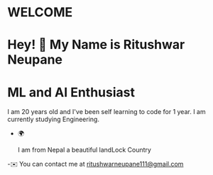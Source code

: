 # WELCOME
# Hey! 👋 My Name is Ritushwar Neupane
# ML and AI Enthusiast
<p>I am 20 years old and I've been self learning to code for 1 year. I am currently studying Engineering.</p>
<ul>
  <li>🌍<p>I am from Nepal a beautiful landLock Country</p></li>
</ul>

-✉️ You can contact me at <a href ="ritushwarneupane111@gmail.com">ritushwarneupane111@gmail.com</a>


<!--
**Ritushwar/Ritushwar** is a ✨ _special_ ✨ repository because its `README.md` (this file) appears on your GitHub profile.

Here are some ideas to get you started:

- 🔭 I’m currently working on ...
- 🌱 I’m currently learning ...
- 👯 I’m looking to collaborate on ...
- 🤔 I’m looking for help with ...
- 💬 Ask me about ...
- 📫 How to reach me: ...
- 😄 Pronouns: ...
- ⚡ Fun fact: ...
-->
